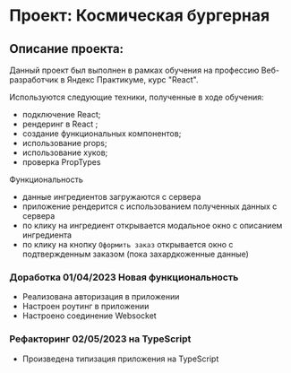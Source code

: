# Проект: Космическая бургерная
## Описание проекта:

Данный проект был выполнен в рамках обучения на профессию Веб-разработчик в Яндекс Практикуме, курс "React".

Используются следующие техники, полученные в ходе обучения:
* подключение React;
* рендеринг в React ;
* создание функциональных компонентов;
* использование props;
* использование хуков;
* проверка PropTypes


Функциональность 
* данные ингредиентов загружаются с сервера
* приложение рендерится с использованием полученных данных с сервера
* по клику на ингредиент открывается модальное окно с описанием ингредиента
* по клику на кнопку `Оформить заказ` открывается окно с подтвержденным заказом (пока захардкоженные данные)

### Доработка 01/04/2023 Новая функциональность
* Реализована авторизация в приложении
* Настроен роутинг в приложении
* Настроено соединение Websocket

### Рефакторинг 02/05/2023 на TypeScript
* Произведена типизация приложения на TypeScript 

